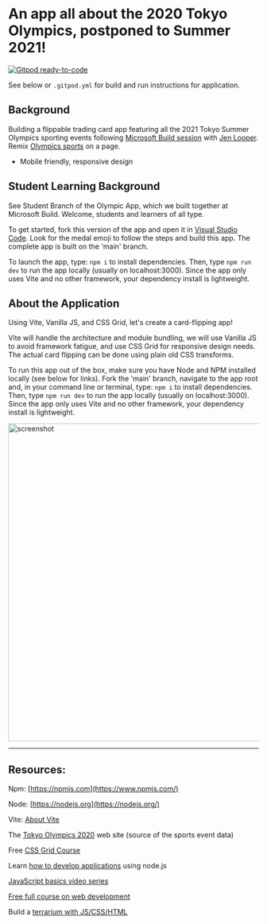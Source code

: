 # An app all about the 2020 Tokyo Olympics, postponed to Summer 2021!

[![Gitpod ready-to-code](https://img.shields.io/badge/Gitpod-ready--to--code-blue?logo=gitpod)](https://gitpod.io/#https://github.com/justintungonline/olympic-app)

See below or `.gitpod.yml` for build and run instructions for application.

## Background

Building a flippable trading card app featuring all the 2021 Tokyo Summer Olympics sporting events following [Microsoft Build session](https://mybuild.microsoft.com/sessions/e6809457-5189-4442-99d7-a7ea45649c19?source=schedule) with [Jen Looper](https://www.jenlooper.com/). Remix [Olympics sports](https://olympics.com/en/sports/summer-olympics) on a page.

- Mobile friendly, responsive design

## Student Learning Background

See Student Branch of the Olympic App, which we built together at Microsoft Build. Welcome, students and learners of all type.

To get started, fork this version of the app and open it in [Visual Studio Code](https://code.visualstudio.com/). Look for the medal emoji to follow the steps and build this app. The complete app is built on the 'main' branch.

To launch the app, type: `npm i` to install dependencies. Then, type `npm run dev` to run the app locally (usually on localhost:3000). Since the app only uses Vite and no other framework, your dependency install is lightweight.

## About the Application

Using Vite, Vanilla JS, and CSS Grid, let's create a card-flipping app!

Vite will handle the architecture and module bundling, we will use Vanilla JS to avoid framework fatigue, and use CSS Grid for responsive design needs. The actual card flipping can be done using plain old CSS transforms.

To run this app out of the box, make sure you have Node and NPM installed locally (see below for links). Fork the 'main' branch, navigate to the app root and, in your command line or terminal, type: `npm i` to install dependencies. Then, type `npm run dev` to run the app locally (usually on localhost:3000). Since the app only uses Vite and no other framework, your dependency install is lightweight.

<img width="640" alt="screenshot" src="https://user-images.githubusercontent.com/1450004/117545887-af6df780-aff5-11eb-89cd-a8574aae6d27.png">

---
## Resources:

Npm: [https://npmjs.com](https://www.npmjs.com/)

Node: [https://nodejs.org](https://nodejs.org/)

Vite: [About Vite](https://vitejs.dev/guide/)

The [Tokyo Olympics 2020](https://olympics.com/) web site (source of the sports event data)

Free [CSS Grid Course](https://cssgrid.io/)

Learn [how to develop applications](https://docs.microsoft.com/en-us/learn/paths/build-javascript-applications-nodejs/?WT.mc_id=academic-26883-jelooper) using node.js

[JavaScript basics video series](https://channel9.msdn.com/Series/Beginners-Series-to-JavaScript?WT.mc_id=academic-26883-jelooper)

[Free full course on web development](https://aka.ms/webdev-beginners)

Build a [terrarium with JS/CSS/HTML](https://aka.ms/terrarium)



